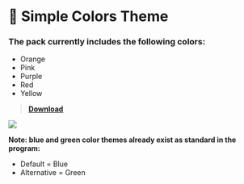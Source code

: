 # 🎨 Simple Colors Theme

### The pack currently includes the following colors: 

- Orange
- Pink
- Purple 
- Red 
- Yellow

> [**Download**](https://github.com/CapOliveiraBr/Simple-Colors-Theme/archive/master.zip)

<img src="https://i.imgur.com/IJj9zYI.gif">

**Note: blue and green color themes already exist as standard in the program:**

- Default = Blue
- Alternative = Green
